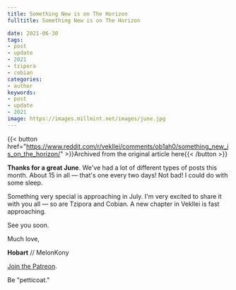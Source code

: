 ```yaml
---
title: Something New is on The Horizon
fulltitle: Something New is on The Horizon

date: 2021-06-30
tags:
- post
- update
- 2021
- tzipora
- cobian
categories:
- author
keywords:
- post
- update
- 2021
image: https://images.millmint.net/images/june.jpg
---
```


{{< button href="https://www.reddit.com/r/vekllei/comments/ob1ah0/something_new_is_on_the_horizon/" >}}Archived from the original article here{{< /button >}}

**Thanks for a great June**. We've had a lot of different types of posts this month. About 15 in all — that's one every two days! Not bad! I could do with some sleep.

Something very special is approaching in July. I'm very excited to share it with you all — so are Tzipora and Cobian. A new chapter in Vekllei is fast approaching.

See you soon.

Much love,

**Hobart** // MelonKony

[Join the Patreon](https://www.patreon.com/vekllei).

Be "petticoat."

